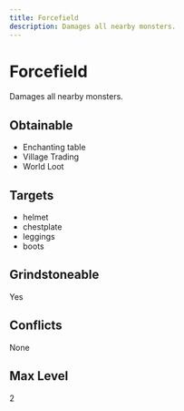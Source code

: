 ```yaml
---
title: Forcefield
description: Damages all nearby monsters.
---
```

# Forcefield
Damages all nearby monsters.
## Obtainable
- Enchanting table
- Village Trading
- World Loot
## Targets
- helmet
 - chestplate
 - leggings
 - boots
## Grindstoneable
Yes
## Conflicts
None
## Max Level
2

